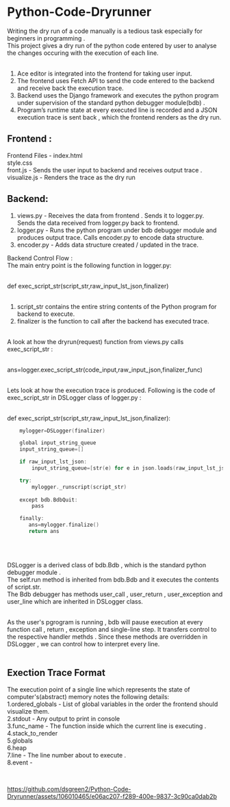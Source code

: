 
# Python-Code-Dryrunner

Writing the dry run of a code manually is a tedious task especially for beginners in programming .<br> This project gives a dry run of the python code entered by user to analyse the changes occuring with the execution of each line. <br><br>

1. Ace editor is integrated into the frontend for taking user input.<br>
2. The frontend uses Fetch API to send the code entered to the backend and receive back the execution trace.<br>
3. Backend uses the Django framework and executes the python program under supervision of the standard python debugger module(bdb) .<br>
4. Program’s runtime state at every executed line is recorded and a JSON execution trace is sent back , which the frontend renders as the dry run.<br>

## Frontend :
Frontend Files - index.html <br>style.css<br>
front.js  - Sends the user input to backend and receives output trace .<br>
visualize.js - Renders the trace as the dry run<br>


## Backend: 
1. views.py - Receives the data from frontend . Sends it to logger.py. Sends the data received from logger.py back to frontend.<br>
2. logger.py - Runs the python program under bdb debugger module and produces output trace. Calls encoder.py to encode data structure.<br>
3. encoder.py - Adds data structure created / updated in the trace.<br>

Backend Control Flow :<br>
The main entry point is the following function in logger.py:<br><br>

 def exec_script_str(script_str,raw_input_lst_json,finalizer)<br><br>
 1. script_str contains the entire string contents of the Python program for backend to execute.<br>
 2. finalizer is the function to call after the backend has executed trace.<br><br>

 A look at how the dryrun(request) function from views.py calls exec_script_str : <br><br>

ans=logger.exec_script_str(code_input,raw_input_json,finalizer_func)<br><br>

Lets look at how the execution trace is produced. Following is the code of exec_script_str in  DSLogger class of logger.py : <br><br>

def exec_script_str(script_str,raw_input_lst_json,finalizer):

```C++
    mylogger=DSLogger(finalizer)

    global input_string_queue
    input_string_queue=[]

    if raw_input_lst_json:
        input_string_queue=[str(e) for e in json.loads(raw_input_lst_json)]

    try:
        mylogger._runscript(script_str)
    
    except bdb.BdbQuit:
        pass

    finally:
       ans=mylogger.finalize()
       return ans

```

<br><br>

DSLogger is a derived class of bdb.Bdb , which is the standard python debugger module  .<br> The self.run method is inherited from bdb.Bdb and it executes the contents of script.str.<br>The Bdb debugger has methods user_call , user_return ,  user_exception and user_line which are inherited in DSLogger class. <br><br>

As the user's pgrogram is running , bdb will pause execution at every function call , return , exception and single-line step. It transfers control to the respective handler methds . Since these methods are overridden in DSLogger , we can control how to interpret every line.<br><br>
## Exection Trace Format

The execution point of a single line which represents the state of computer's(abstract) memory notes the following details:<br>
1.ordered_globals - List of global variables in the order the frontend should visualize them. <br>
2.stdout - Any output to print in console <br>
3.func_name - The function inside which the current line is executing . <br>
4.stack_to_render<br>
5.globals<br>
6.heap<br>
7.line - The line number about to execute .<br>
8.event -  <br>

<br>








  
 
 


https://github.com/dsgreen2/Python-Code-Dryrunner/assets/106010465/e06ac207-f289-400e-9837-3c90ca0dab2b

